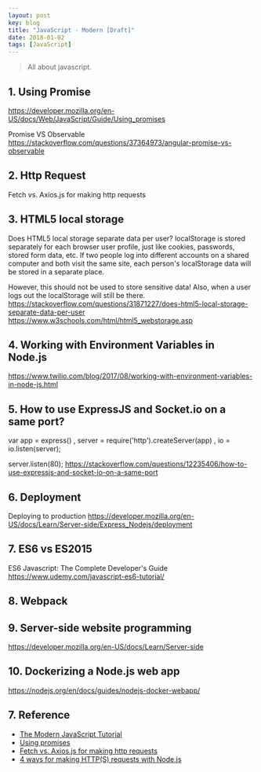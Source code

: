 ```yaml
---
layout: post
key: blog
title: "JavaScript - Modern [Draft]"
date: 2018-01-02
tags: [JavaScript]
---
```


> All about javascript.

## 1. Using Promise
https://developer.mozilla.org/en-US/docs/Web/JavaScript/Guide/Using_promises

Promise VS Observable
https://stackoverflow.com/questions/37364973/angular-promise-vs-observable

## 2. Http Request
Fetch vs. Axios.js for making http requests

## 3. HTML5 local storage
Does HTML5 local storage separate data per user?
localStorage is stored separately for each browser user profile, just like cookies, passwords, stored form data, etc. If two people log into different accounts on a shared computer and both visit the same site, each person's localStorage data will be stored in a separate place.

However, this should not be used to store sensitive data! Also, when a user logs out the localStorage will still be there.
https://stackoverflow.com/questions/31871227/does-html5-local-storage-separate-data-per-user
https://www.w3schools.com/html/html5_webstorage.asp

## 4. Working with Environment Variables in Node.js
https://www.twilio.com/blog/2017/08/working-with-environment-variables-in-node-js.html

## 5. How to use ExpressJS and Socket.io on a same port?
var app = express()
  , server = require('http').createServer(app)
  , io = io.listen(server);

server.listen(80);
https://stackoverflow.com/questions/12235406/how-to-use-expressjs-and-socket-io-on-a-same-port

## 6. Deployment
Deploying to production
https://developer.mozilla.org/en-US/docs/Learn/Server-side/Express_Nodejs/deployment

## 7. ES6 vs ES2015
ES6 Javascript: The Complete Developer's Guide
https://www.udemy.com/javascript-es6-tutorial/

## 8. Webpack

## 9. Server-side website programming
https://developer.mozilla.org/en-US/docs/Learn/Server-side

## 10. Dockerizing a Node.js web app
https://nodejs.org/en/docs/guides/nodejs-docker-webapp/

## 7. Reference
* [The Modern JavaScript Tutorial](https://javascript.info/)
* [Using promises](https://developer.mozilla.org/en-US/docs/Web/JavaScript/Guide/Using_promises)  
* [Fetch vs. Axios.js for making http requests](https://medium.com/@thejasonfile/fetch-vs-axios-js-for-making-http-requests-2b261cdd3af5)
* [4 ways for making HTTP(S) requests with Node.js](https://codeburst.io/4-ways-for-making-http-s-requests-with-node-js-c524f999942d)
